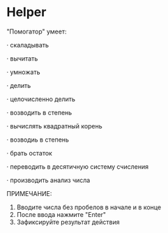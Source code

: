 # Helper
"Помогатор" умеет:

· скаладывать

· вычитать

· умножать

· делить

· целочисленно делить

· возводить в степень

· вычислять квадратный корень

· возводиь в степень

· брать остаток

· переводить в десятичную систему счисления

· производить анализ числа


ПРИМЕЧАНИЕ:
1. Вводите числа без пробелов в начале и в конце
2. После ввода нажмите "Enter"
3. Зафиксируйте результат действия
